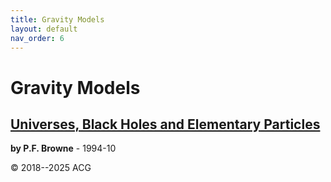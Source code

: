 ```yaml
---
title: Gravity Models
layout: default
nav_order: 6
---
```


# Gravity Models


## [Universes, Black Holes and Elementary Particles](./1994browne_self-gravitational-energy.pdf)
**by P.F. Browne** - 1994-10

© 2018--2025 ACG